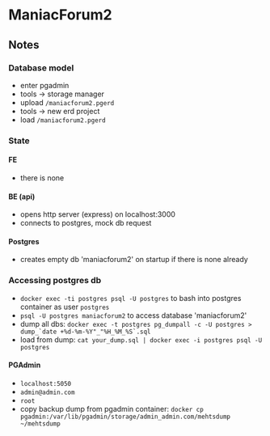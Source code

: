 # ManiacForum2

## Notes

### Database model

- enter pgadmin
- tools -> storage manager
- upload `/maniacforum2.pgerd`
- tools -> new erd project
- load `/maniacforum2.pgerd`

### State

#### FE

- there is none

#### BE (api)

- opens http server (express) on localhost:3000
- connects to postgres, mock db request

#### Postgres

- creates empty db 'maniacforum2' on startup if there is none already

### Accessing postgres db

- `docker exec -ti postgres psql -U postgres` to bash into postgres container as user `postgres`
- `psql -U postgres maniacforum2` to access database 'maniacforum2'
- dump all dbs:
  `` docker exec -t postgres pg_dumpall -c -U postgres > dump_`date +%d-%m-%Y"_"%H_%M_%S`.sql ``
- load from dump: `cat your_dump.sql | docker exec -i postgres psql -U postgres`

#### PGAdmin

- `localhost:5050`
- `admin@admin.com`
- `root`
- copy backup dump from pgadmin container: `docker cp pgadmin:/var/lib/pgadmin/storage/admin_admin.com/mehtsdump ~/mehtsdump`
